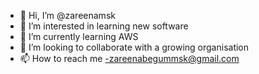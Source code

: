- 👋 Hi, I’m @zareenamsk
- 👀 I’m interested in learning new software 
- 🌱 I’m currently learning AWS
- 💞️ I’m looking to collaborate with a growing organisation 
- 📫 How to reach me -zareenabegummsk@gmail.com

<!---
zareenamsk/zareenamsk is a ✨ special ✨ repository because its `README.md` (this file) appears on your GitHub profile.
You can click the Preview link to take a look at your changes.
--->
